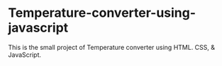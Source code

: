 # Temperature-converter-using-javascript
This is the small project of Temperature converter using HTML. CSS, &amp; JavaScript.
